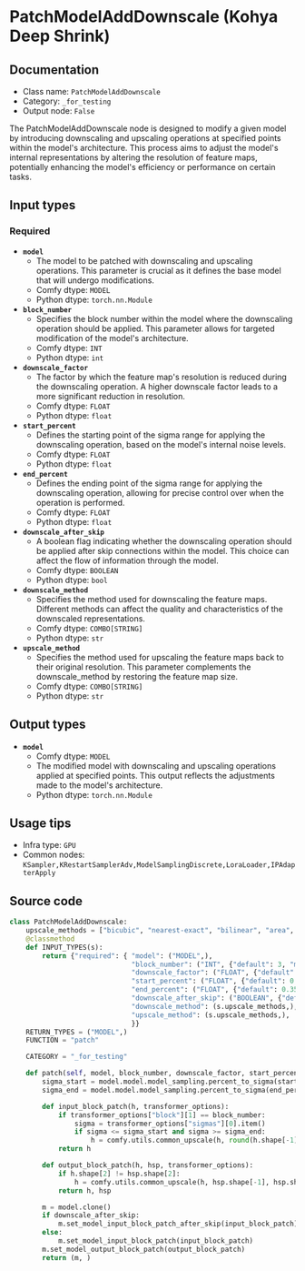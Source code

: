 # PatchModelAddDownscale (Kohya Deep Shrink)
## Documentation
- Class name: `PatchModelAddDownscale`
- Category: `_for_testing`
- Output node: `False`

The PatchModelAddDownscale node is designed to modify a given model by introducing downscaling and upscaling operations at specified points within the model's architecture. This process aims to adjust the model's internal representations by altering the resolution of feature maps, potentially enhancing the model's efficiency or performance on certain tasks.
## Input types
### Required
- **`model`**
    - The model to be patched with downscaling and upscaling operations. This parameter is crucial as it defines the base model that will undergo modifications.
    - Comfy dtype: `MODEL`
    - Python dtype: `torch.nn.Module`
- **`block_number`**
    - Specifies the block number within the model where the downscaling operation should be applied. This parameter allows for targeted modification of the model's architecture.
    - Comfy dtype: `INT`
    - Python dtype: `int`
- **`downscale_factor`**
    - The factor by which the feature map's resolution is reduced during the downscaling operation. A higher downscale factor leads to a more significant reduction in resolution.
    - Comfy dtype: `FLOAT`
    - Python dtype: `float`
- **`start_percent`**
    - Defines the starting point of the sigma range for applying the downscaling operation, based on the model's internal noise levels.
    - Comfy dtype: `FLOAT`
    - Python dtype: `float`
- **`end_percent`**
    - Defines the ending point of the sigma range for applying the downscaling operation, allowing for precise control over when the operation is performed.
    - Comfy dtype: `FLOAT`
    - Python dtype: `float`
- **`downscale_after_skip`**
    - A boolean flag indicating whether the downscaling operation should be applied after skip connections within the model. This choice can affect the flow of information through the model.
    - Comfy dtype: `BOOLEAN`
    - Python dtype: `bool`
- **`downscale_method`**
    - Specifies the method used for downscaling the feature maps. Different methods can affect the quality and characteristics of the downscaled representations.
    - Comfy dtype: `COMBO[STRING]`
    - Python dtype: `str`
- **`upscale_method`**
    - Specifies the method used for upscaling the feature maps back to their original resolution. This parameter complements the downscale_method by restoring the feature map size.
    - Comfy dtype: `COMBO[STRING]`
    - Python dtype: `str`
## Output types
- **`model`**
    - Comfy dtype: `MODEL`
    - The modified model with downscaling and upscaling operations applied at specified points. This output reflects the adjustments made to the model's architecture.
    - Python dtype: `torch.nn.Module`
## Usage tips
- Infra type: `GPU`
- Common nodes: `KSampler,KRestartSamplerAdv,ModelSamplingDiscrete,LoraLoader,IPAdapterApply`


## Source code
```python
class PatchModelAddDownscale:
    upscale_methods = ["bicubic", "nearest-exact", "bilinear", "area", "bislerp"]
    @classmethod
    def INPUT_TYPES(s):
        return {"required": { "model": ("MODEL",),
                              "block_number": ("INT", {"default": 3, "min": 1, "max": 32, "step": 1}),
                              "downscale_factor": ("FLOAT", {"default": 2.0, "min": 0.1, "max": 9.0, "step": 0.001}),
                              "start_percent": ("FLOAT", {"default": 0.0, "min": 0.0, "max": 1.0, "step": 0.001}),
                              "end_percent": ("FLOAT", {"default": 0.35, "min": 0.0, "max": 1.0, "step": 0.001}),
                              "downscale_after_skip": ("BOOLEAN", {"default": True}),
                              "downscale_method": (s.upscale_methods,),
                              "upscale_method": (s.upscale_methods,),
                              }}
    RETURN_TYPES = ("MODEL",)
    FUNCTION = "patch"

    CATEGORY = "_for_testing"

    def patch(self, model, block_number, downscale_factor, start_percent, end_percent, downscale_after_skip, downscale_method, upscale_method):
        sigma_start = model.model.model_sampling.percent_to_sigma(start_percent)
        sigma_end = model.model.model_sampling.percent_to_sigma(end_percent)

        def input_block_patch(h, transformer_options):
            if transformer_options["block"][1] == block_number:
                sigma = transformer_options["sigmas"][0].item()
                if sigma <= sigma_start and sigma >= sigma_end:
                    h = comfy.utils.common_upscale(h, round(h.shape[-1] * (1.0 / downscale_factor)), round(h.shape[-2] * (1.0 / downscale_factor)), downscale_method, "disabled")
            return h

        def output_block_patch(h, hsp, transformer_options):
            if h.shape[2] != hsp.shape[2]:
                h = comfy.utils.common_upscale(h, hsp.shape[-1], hsp.shape[-2], upscale_method, "disabled")
            return h, hsp

        m = model.clone()
        if downscale_after_skip:
            m.set_model_input_block_patch_after_skip(input_block_patch)
        else:
            m.set_model_input_block_patch(input_block_patch)
        m.set_model_output_block_patch(output_block_patch)
        return (m, )

```
